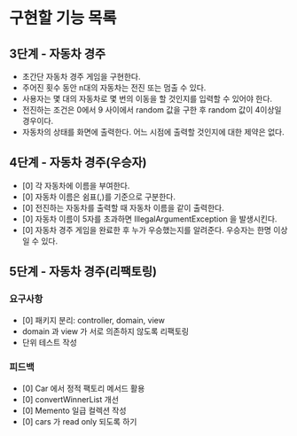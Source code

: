 # 구현할 기능 목록

## 3단계 - 자동차 경주

- 초간단 자동차 경주 게임을 구현한다.
- 주어진 횟수 동안 n대의 자동차는 전진 또는 멈출 수 있다.
- 사용자는 몇 대의 자동차로 몇 번의 이동을 할 것인지를 입력할 수 있어야 한다.
- 전진하는 조건은 0에서 9 사이에서 random 값을 구한 후 random 값이 4이상일 경우이다.
- 자동차의 상태를 화면에 출력한다. 어느 시점에 출력할 것인지에 대한 제약은 없다.

## 4단계 - 자동차 경주(우승자)

- [0] 각 자동차에 이름을 부여한다.
- [0] 자동차 이름은 쉼표(,)를 기준으로 구분한다.
- [0] 전진하는 자동차를 출력할 때 자동차 이름을 같이 출력한다.
- [0] 자동차 이름이 5자를 초과하면 IllegalArgumentException 을 발생시킨다.
- [0] 자동차 경주 게임을 완료한 후 누가 우승했는지를 알려준다. 우승자는 한명 이상일 수 있다.

## 5단계 - 자동차 경주(리팩토링)

### 요구사항

- [0] 패키지 분리: controller, domain, view
- domain 과 view 가 서로 의존하지 않도록 리팩토링
- 단위 테스트 작성

### 피드백

- [0] Car 에서 정적 팩토리 메서드 활용
- [0] convertWinnerList 개선
- [0] Memento 일급 컬렉션 작성
- [0] cars 가 read only 되도록 하기
